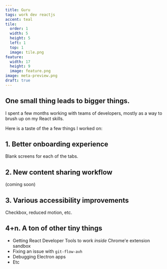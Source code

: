 ```yaml
---
title: Guru
tags: work dev reactjs
accent: teal
tile:
  order: 1
  width: 5
  height: 5
  left: 1
  top: 1
  image: tile.png
feature:
  width: 17
  height: 9
  image: feature.png
image: meta-preview.png
draft: true
---
```


## One small thing leads to bigger things.

I spent a few months working with teams of developers, mostly as a way to brush up on my React skills.

Here is a taste of the a few things I worked on:

## 1. Better onboarding experience

Blank screens for each of the tabs.

## 2. New content sharing workflow

(coming soon)

## 3. Various accessibility improvements

Checkbox, reduced motion, etc.

## 4+n. A ton of other tiny things

- Getting React Developer Tools to work _inside_ Chrome'e extension sandbox
- Fixing an issue with `git-flow-avh`
- Debugging Electron apps
- Etc
